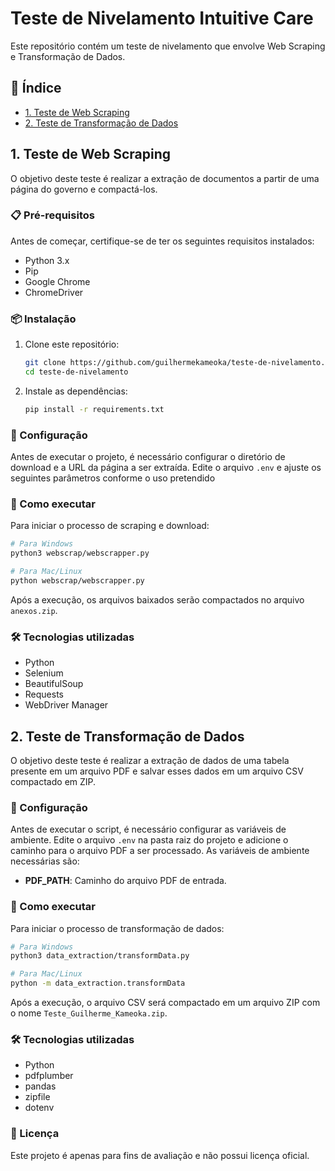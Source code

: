 # Teste de Nivelamento Intuitive Care

Este repositório contém um teste de nivelamento que envolve Web Scraping e Transformação de Dados.

## 📝 Índice

- [1. Teste de Web Scraping](#1-teste-de-web-scraping)
- [2. Teste de Transformação de Dados](#2-teste-de-transformação-de-dados)

## 1. Teste de Web Scraping

O objetivo deste teste é realizar a extração de documentos a partir de uma página do governo e compactá-los.
 
### 📋 Pré-requisitos
 
Antes de começar, certifique-se de ter os seguintes requisitos instalados:
 
- Python 3.x
- Pip
- Google Chrome
- ChromeDriver

### 📦 Instalação
 
1. Clone este repositório:
 
   ```sh
   git clone https://github.com/guilhermekameoka/teste-de-nivelamento.git
   cd teste-de-nivelamento
   ```
 
2. Instale as dependências:
 
   ```sh
   pip install -r requirements.txt
   ```

### 🔧 Configuração

Antes de executar o projeto, é necessário configurar o diretório de download e a URL da página a ser extraída. Edite o arquivo `.env` e ajuste os seguintes parâmetros conforme o uso pretendido

### 🚀 Como executar

Para iniciar o processo de scraping e download:

```sh
# Para Windows
python3 webscrap/webscrapper.py
````

```sh
# Para Mac/Linux
python webscrap/webscrapper.py
```

Após a execução, os arquivos baixados serão compactados no arquivo `anexos.zip`.

### 🛠 Tecnologias utilizadas
 
- Python
- Selenium
- BeautifulSoup
- Requests
- WebDriver Manager

## 2. Teste de Transformação de Dados

O objetivo deste teste é realizar a extração de dados de uma tabela presente em um arquivo PDF e salvar esses dados em um arquivo CSV compactado em ZIP.

### 🔧 Configuração

Antes de executar o script, é necessário configurar as variáveis de ambiente. Edite o arquivo `.env` na pasta raiz do projeto e adicione o caminho para o arquivo PDF a ser processado. As variáveis de ambiente necessárias são:

- **PDF_PATH**: Caminho do arquivo PDF de entrada.

### 🚀 Como executar

Para iniciar o processo de transformação de dados:

```sh
# Para Windows
python3 data_extraction/transformData.py
```

```sh
# Para Mac/Linux
python -m data_extraction.transformData

```

Após a execução, o arquivo CSV será compactado em um arquivo ZIP com o nome `Teste_Guilherme_Kameoka.zip`.

### 🛠 Tecnologias utilizadas

- Python
- pdfplumber
- pandas
- zipfile
- dotenv

### 📄 Licença

Este projeto é apenas para fins de avaliação e não possui licença oficial.
